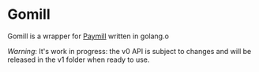 # Gomill #
Gomill is a wrapper for [Paymill](http://www.paymill.com) written in golang.o

*Warning*: It's work in progress: the v0 API is subject to changes and will be
released in the v1 folder when ready to use.
